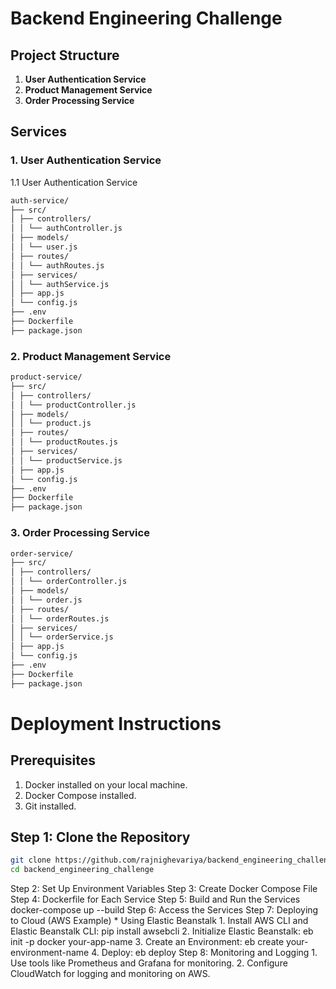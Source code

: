 # Backend Engineering Challenge

## Project Structure

1. **User Authentication Service**
2. **Product Management Service**
3. **Order Processing Service**

## Services

### 1. User Authentication Service
1.1 User Authentication Service

```bash
auth-service/
├── src/
│ ├── controllers/
│ │ └── authController.js
│ ├── models/
│ │ └── user.js
│ ├── routes/
│ │ └── authRoutes.js
│ ├── services/
│ │ └── authService.js
│ ├── app.js
│ └── config.js
├── .env
├── Dockerfile
├── package.json
```

### 2. Product Management Service

```bash
product-service/
├── src/
│ ├── controllers/
│ │ └── productController.js
│ ├── models/
│ │ └── product.js
│ ├── routes/
│ │ └── productRoutes.js
│ ├── services/
│ │ └── productService.js
│ ├── app.js
│ └── config.js
├── .env
├── Dockerfile
├── package.json
```

### 3. Order Processing Service
```bash
order-service/
├── src/
│ ├── controllers/
│ │ └── orderController.js
│ ├── models/
│ │ └── order.js
│ ├── routes/
│ │ └── orderRoutes.js
│ ├── services/
│ │ └── orderService.js
│ ├── app.js
│ └── config.js
├── .env
├── Dockerfile
├── package.json
```

# Deployment Instructions

## Prerequisites

1. Docker installed on your local machine.
2. Docker Compose installed.
3. Git installed.

## Step 1: Clone the Repository

```bash
git clone https://github.com/rajnighevariya/backend_engineering_challenge.git
cd backend_engineering_challenge

```
Step 2: Set Up Environment Variables
Step 3: Create Docker Compose File
Step 4: Dockerfile for Each Service
Step 5: Build and Run the Services
docker-compose up --build
Step 6: Access the Services
Step 7: Deploying to Cloud (AWS Example) \* Using Elastic Beanstalk 1. Install AWS CLI and Elastic Beanstalk CLI:
pip install awsebcli 2. Initialize Elastic Beanstalk:
eb init -p docker your-app-name 3. Create an Environment:
eb create your-environment-name 4. Deploy:
eb deploy
Step 8: Monitoring and Logging 1. Use tools like Prometheus and Grafana for monitoring. 2. Configure CloudWatch for logging and monitoring on AWS.

